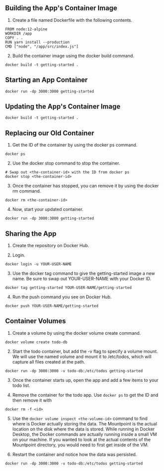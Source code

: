 ## Building the App's Container Image

1. Create a file named Dockerfile with the following contents.
```shell
FROM node:12-alpine
WORKDIR /app
COPY . .
RUN yarn install --production
CMD ["node", "/app/src/index.js"]
```

2. Build the container image using the docker build command.
```shell
docker build -t getting-started .
```

## Starting an App Container
```shell
docker run -dp 3000:3000 getting-started
```

## Updating the App's Container Image
```shell
docker build -t getting-started .
```

## Replacing our Old Container
1. Get the ID of the container by using the docker ps command.
```shell 
docker ps
```

2. Use the docker stop command to stop the container.
```shell
# Swap out <the-container-id> with the ID from docker ps
docker stop <the-container-id>
```

3. Once the container has stopped, you can remove it by using the docker rm command.
```shell 
docker rm <the-container-id>
```

4. Now, start your updated container.
```shell 
docker run -dp 3000:3000 getting-started
```

## Sharing the App
1. Create the repository on Docker Hub.

2. Login.
```shell
docker login -u YOUR-USER-NAME
```

3. Use the docker tag command to give the getting-started image a new name. Be sure to swap out YOUR-USER-NAME with your Docker ID.
```shell
docker tag getting-started YOUR-USER-NAME/getting-started
```

4. Run the push command you see on Docker Hub.
```shell
docker push YOUR-USER-NAME/getting-started
```

## Container Volumes
1. Create a volume by using the docker volume create command.
```shell
docker volume create todo-db
```

2. Start the todo container, but add the -v flag to specify a volume mount. We will use the named volume and mount it to /etc/todos, which will capture all files created at the path.
```shell
docker run -dp 3000:3000 -v todo-db:/etc/todos getting-started
```

3. Once the container starts up, open the app and add a few items to your todo list.

4. Remove the container for the todo app. Use ```docker ps``` to get the ID and then remove it with
```shell
docker rm -f <id>
```

5. Use the ```docker volume inspect <the-volume-id>``` command to find where is Docker actually storing the data. The Mountpoint is the actual location on the disk where the data is stored. While running in Docker Desktop, the Docker commands are actually running inside a small VM on your machine. If you wanted to look at the actual contents of the Mountpoint directory, you would need to first get inside of the VM.

6. Restart the container and notice how the data was persisted.
```shell
docker run -dp 3000:3000 -v todo-db:/etc/todos getting-started
```







